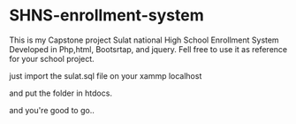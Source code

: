 # SHNS-enrollment-system
This is my Capstone project Sulat national High School Enrollment System
Developed in Php,html, Bootsrtap, and jquery.
Fell free to use it as reference for your school project.

just import the sulat.sql file on your xammp localhost

and put the folder in htdocs.

and you're good to go..


